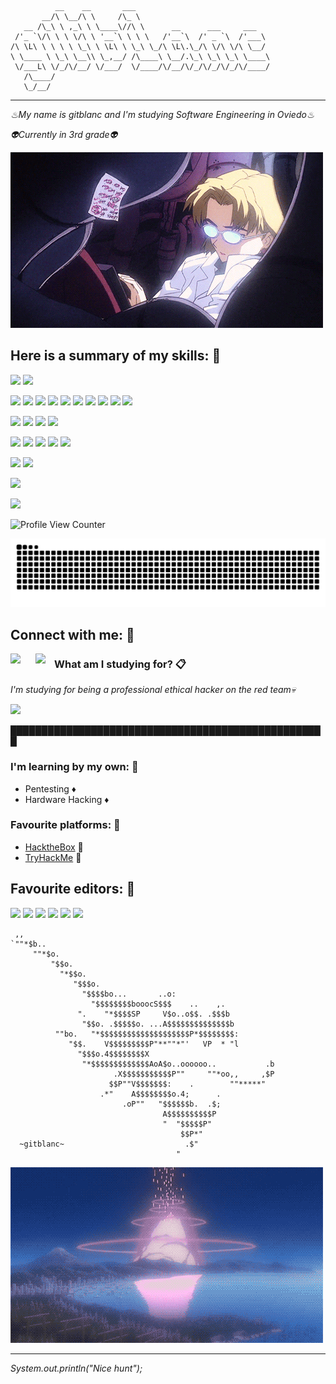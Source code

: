 ```
          __    __       ___                              
       __/\ \__/\ \     /\_ \                             
   __ /\_\ \ ,_\ \ \____\//\ \      __      ___     ___   
 /'_ `\/\ \ \ \/\ \ '__`\ \ \ \   /'__`\  /' _ `\  /'___\ 
/\ \L\ \ \ \ \ \_\ \ \L\ \ \_\ \_/\ \L\.\_/\ \/\ \/\ \__/ 
\ \____ \ \_\ \__\\ \_,__/ /\____\ \__/.\_\ \_\ \_\ \____\
 \/___L\ \/_/\/__/ \/___/  \/____/\/__/\/_/\/_/\/_/\/____/
   /\____/                                                
   \_/__/ 
```
---
_♨My name is gitblanc and I'm studying Software Engineering in Oviedo♨_ 

_👽Currently in 3rd grade👽_

![](https://github.com/gitblanc/gifs/blob/main/magi.gif) 


## Here is a summary of my skills: 👻

![](https://img.shields.io/badge/♡-Math-informational?style=flat&logo=math&color=E01517)
![](https://img.shields.io/badge/♡-Physics-informational?style=flat&logo=physics&color=DED123)

![](https://img.shields.io/badge/Java-ED8B00?style=for-the-badge&logo=java&logoColor=white)
![](https://img.shields.io/badge/Python-14354C?style=for-the-badge&logo=python&logoColor=white)
![](https://img.shields.io/badge/Markdown-000000?style=for-the-badge&logo=markdown&logoColor=white)
![](https://img.shields.io/badge/MySQL-00000F?style=for-the-badge&logo=mysql&logoColor=white)
![](https://img.shields.io/badge/C-00599C?style=for-the-badge&logo=c&logoColor=white)
![](https://img.shields.io/badge/C%23-239120?style=for-the-badge&logo=c-sharp&logoColor=white)
![](https://img.shields.io/badge/C%2B%2B-00599C?style=for-the-badge&logo=c%2B%2B&logoColor=white)
![](https://img.shields.io/badge/Shell_Script-121011?style=for-the-badge&logo=gnu-bash&logoColor=white)
![](https://img.shields.io/badge/PHP-777BB4?style=for-the-badge&logo=php&logoColor=white)
![](https://img.shields.io/badge/Arduino-00979D?style=for-the-badge&logo=Arduino&logoColor=white)

![](https://img.shields.io/badge/GitHub-100000?style=for-the-badge&logo=github&logoColor=white)
![](https://img.shields.io/badge/GIT-E44C30?style=for-the-badge&logo=git&logoColor=white)
![](https://img.shields.io/badge/GNU%20Bash-4EAA25?style=for-the-badge&logo=GNU%20Bash&logoColor=white)
![](https://img.shields.io/badge/windows%20terminal-4D4D4D?style=for-the-badge&logo=windows%20terminal&logoColor=white)

![](https://img.shields.io/badge/Kali_Linux-557C94?style=for-the-badge&logo=kali-linux&logoColor=white)
![](https://img.shields.io/badge/mac%20os-000000?style=for-the-badge&logo=apple&logoColor=white)
![](https://img.shields.io/badge/Linux-FCC624?style=for-the-badge&logo=linux&logoColor=black)
![](https://img.shields.io/badge/Windows-0078D6?style=for-the-badge&logo=windows&logoColor=white)
![](https://img.shields.io/badge/Tor_Browser-7D4698?style=for-the-badge&logo=Tor-Browser&logoColor=white)

![](https://img.shields.io/badge/NVIDIA-GTX1060-76B900?style=for-the-badge&logo=nvidia&logoColor=white)
![](https://img.shields.io/badge/AMD-Ryzen_7_5700XT-ED1C24?style=for-the-badge&logo=amd&logoColor=white)

![](http://ForTheBadge.com/images/badges/built-with-love.svg)

![](https://github-readme-streak-stats.herokuapp.com/?user=gitblanc&theme=dark)

![Profile View Counter](https://komarev.com/ghpvc/?username=gitblanc)

![Snake animation](https://github.com/gitblanc/gitblanc/blob/output/github-contribution-grid-snake.svg)

## Connect with me: 🤝


<a href="https://twitter.com/gitblanc"><img align="left" src="http://1000logos.net/wp-content/uploads/2017/06/Twitter-Logo.png" width="40px"/></a>
<a href="https://stackoverflow.com/users/20457435/gitblanc"><img align="left" src="https://ih0.redbubble.net/image.316143164.7951/flat,800x800,075,f.jpg" width="30px"/></a>


### What am I studying for? 📋

_I'm studying for being a professional ethical hacker on the red team💀_

![](https://img.shields.io/github/followers/gitblanc.svg?style=social&label=Follow&maxAge=2592000)

███████████████████████████████████████████████████

### I'm learning by my own: 🔧

* Pentesting ♦
* Hardware Hacking ♦

### Favourite platforms: 💎
* [HacktheBox](https://www.hackthebox.com) 📀 
* [TryHackMe](https://tryhackme.com) 📀


## Favourite editors: 🎱

![](https://img.shields.io/badge/Visual_Studio_Code-0078D4?style=for-the-badge&logo=visual%20studio%20code&logoColor=white)
![](https://img.shields.io/badge/Eclipse-2C2255?style=for-the-badge&logo=eclipse&logoColor=white)
![](https://img.shields.io/badge/Visual_Studio-5C2D91?style=for-the-badge&logo=visual%20studio&logoColor=white)
![](https://img.shields.io/badge/Atom-66595C?style=for-the-badge&logo=Atom&logoColor=white)
![](https://img.shields.io/badge/PyCharm-000000.svg?&style=for-the-badge&logo=PyCharm&logoColor=white)
![](https://img.shields.io/badge/Arduino_IDE-00979D?style=for-the-badge&logo=arduino&logoColor=white)

```
 ,,
`""*$b..
     ""*$o.
         "$$o.
           "*$$o.
              "$$$o.
                "$$$$bo...       ..o:
                  "$$$$$$$$booocS$$$    ..    ,.
               ".    "*$$$$SP     V$o..o$$. .$$$b
                "$$o. .$$$$$o. ...A$$$$$$$$$$$$$$b
          ""bo.   "*$$$$$$$$$$$$$$$$$$$$P*$$$$$$$$:
             "$$.    V$$$$$$$$$P"**""*"'   VP  * "l
               "$$$o.4$$$$$$$$X
                "*$$$$$$$$$$$$$AoA$o..oooooo..           .b
                       .X$$$$$$$$$$$P""     ""*oo,,     ,$P
                      $$P""V$$$$$$$:    .        ""*****"
                    .*"    A$$$$$$$$o.4;      .
                         .oP""   "$$$$$$b.  .$;
                                  A$$$$$$$$$$P
                                  "  "$$$$$P"
                                      $$P*"
  ~gitblanc~                           .$"
                                     "
```

![](https://github.com/gitblanc/gifs/blob/main/dum.gif)

---
_System.out.println("Nice hunt");_ 
